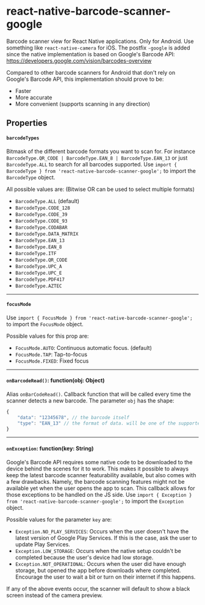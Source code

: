 # react-native-barcode-scanner-google


Barcode scanner view for React Native applications. Only for Android. Use something like `react-native-camera` for iOS.
The postfix `-google` is added since the native implementation is based on Google's Barcode API:
https://developers.google.com/vision/barcodes-overview

Compared to other barcode scanners for Android that don't rely on Google's Barcode API, this implementation should prove to be:

  - Faster
  - More accurate
  - More convenient (supports scanning in any direction)


## Properties

#### `barcodeTypes`

Bitmask of the different barcode formats you want to scan for.
For instance `BarcodeType.QR_CODE | BarcodeType.EAN_8 | BarcodeType.EAN_13` or just `BarcodeType.ALL` to search for all barcodes supported. Use `import { BarcodeType } from 'react-native-barcode-scanner-google';` to import the `BarcodeType` object.

All possible values are: (Bitwise OR can be used to select multiple formats)
- `BarcodeType.ALL` (default)
- `BarcodeType.CODE_128`
- `BarcodeType.CODE_39`
- `BarcodeType.CODE_93`
- `BarcodeType.CODABAR`
- `BarcodeType.DATA_MATRIX`
- `BarcodeType.EAN_13`
- `BarcodeType.EAN_8`
- `BarcodeType.ITF`
- `BarcodeType.QR_CODE`
- `BarcodeType.UPC_A`
- `BarcodeType.UPC_E`
- `BarcodeType.PDF417`
- `BarcodeType.AZTEC`

___

#### `focusMode`

Use `import { FocusMode } from 'react-native-barcode-scanner-google';` to import the `FocusMode` object.

Possible values for this prop are:
- `FocusMode.AUTO`: Continuous automatic focus. (default)
- `FocusMode.TAP`: Tap-to-focus
- `FocusMode.FIXED`: Fixed focus

___

#### `onBarcodeRead()`: function(obj: Object)

Alias `onBarCodeRead()`. Callback function that will be called every time the scanner detects a new barcode.
The parameter `obj` has the shape:

```js
{
    "data": "12345678", // the barcode itself
    "type": "EAN_13" // the format of data. will be one of the supported formats, or "UNKNOWN_FORMAT"
}
```

___

#### `onException`: function(key: String)

Google's Barcode API requires some native code to be downloaded to the device behind the scenes for it to work. This makes it possible to always keep the latest barcode scanner featurability available, but also comes with a few drawbacks. Namely, the barcode scanning features might not be available yet when the user opens the app to scan. This callback allows for those exceptions to be handled on the JS side.
Use `import { Exception } from 'react-native-barcode-scanner-google';` to import the `Exception` object.

Possible values for the parameter `key` are:

- `Exception.NO_PLAY_SERVICES`: Occurs when the user doesn't have the latest version of Google Play Services. If this is the case, ask the user to update Play Services.
- `Exception.LOW_STORAGE`: Occurs when the native setup couldn't be completed because the user's device had low storage.
- `Exception.NOT_OPERATIONAL`: Occurs when the user did have enough storage, but opened the app before downloads where completed. Encourage the user to wait a bit or turn on their internet if this happens.

If any of the above events occur, the scanner will default to show a black screen instead of the camera preview.

